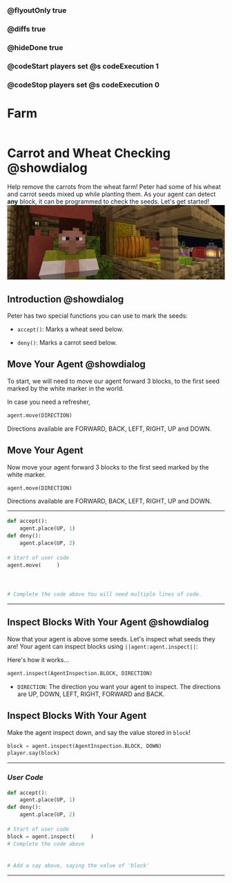 ### @flyoutOnly true
### @diffs true
### @hideDone true
### @codeStart players set @s codeExecution 1
### @codeStop players set @s codeExecution 0

# Farm

```template

```

# Carrot and Wheat Checking @showdialog
Help remove the carrots from the wheat farm!
Peter had some of his wheat and carrot seeds mixed up while planting them. As your agent can detect **any** block, it can be programmed to check the seeds. Let's get started!
![Cover image of Peter](https://raw.githubusercontent.com/CausewayDigital/Minecraft-EE-MakeCode/refs/heads/master/tutorials/python-islands/island-2/farm/PeterCover.png)

## Introduction @showdialog

Peter has two special functions you can use to mark the seeds:

- `accept()`: Marks a wheat seed below.

- `deny()`: Marks a carrot seed below.



## Move Your Agent @showdialog

To start, we will need to move our agent forward 3 blocks, to the first seed marked by the white marker in the world.   

In case you need a refresher, 

```python
agent.move(DIRECTION)
```

Directions available are FORWARD, BACK, LEFT, RIGHT, UP and DOWN.

## Move Your Agent

Now move your agent forward 3 blocks to the first seed marked by the white marker.

```python
agent.move(DIRECTION)
```

Directions available are FORWARD, BACK, LEFT, RIGHT, UP and DOWN.

*************
```Python
def accept():
    agent.place(UP, 1)
def deny():
    agent.place(UP, 2)

# Start of user code
agent.move(     ) 



# Complete the code above You will need multiple lines of code.   
```
*************


## Inspect Blocks With Your Agent @showdialog
Now that your agent is above some seeds. Let's inspect what seeds they are! Your agent can inspect blocks using `||agent:agent.inspect||`:


Here's how it works...

```python
agent.inspect(AgentInspection.BLOCK, DIRECTION)
```

- `DIRECTION`: The direction you want your agent to inspect. The directions are UP, DOWN, LEFT, RIGHT, FORWARD and BACK.

## Inspect Blocks With Your Agent
Make the agent inspect down, and say the value stored in `block`!

```python
block = agent.inspect(AgentInspection.BLOCK, DOWN)
player.say(block)
```
**********************
### *User Code* 
```Python
def accept():
    agent.place(UP, 1)
def deny():
    agent.place(UP, 2)

# Start of user code
block = agent.inspect(     )
# Complete the code above


# Add a say above, saying the value of 'block'
```
************************
